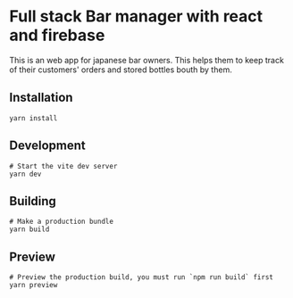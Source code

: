 # Full stack Bar manager with react and firebase
This is an web app for japanese bar owners. This helps them to keep track of their customers' orders and stored bottles bouth by them. 


## Installation

```shell
yarn install
```

## Development
```shell
# Start the vite dev server
yarn dev
```

## Building
```shell
# Make a production bundle
yarn build
```

## Preview

```shell
# Preview the production build, you must run `npm run build` first
yarn preview 
```
